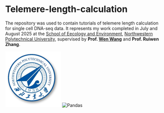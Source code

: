 # Telemere-length-calculation
The repository was used to contain tutorials of telemere length calculation for single cell DNA-seq data. It represents my work completed in July and August 2025 at the [School of Eecology and Environment](https://see.nwpu.edu.cn/), [Northwestern Polytechnical University](https://www.nwpu.edu.cn/), supervised by **Prof. [Wen Wang](https://teacher.nwpu.edu.cn/0147C7EFF01849A49FF04A590BCCBC58.html)** and **Prof. Ruiwen Zhang**.


![Northwestern Polytechnical University](./img/log_eng.png)
![Pandas](./img/Pandas.png)
